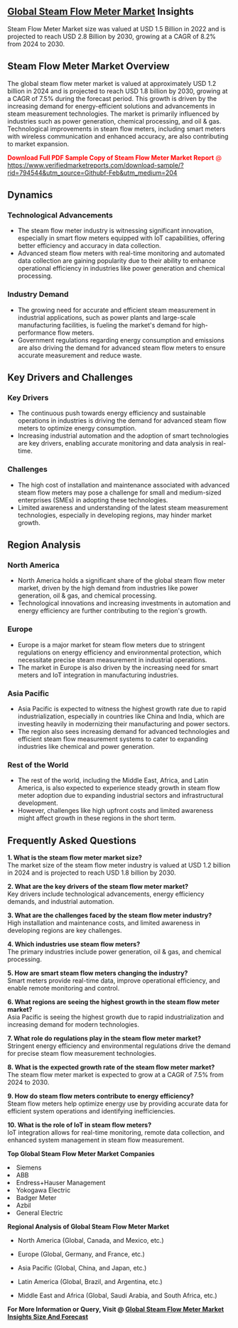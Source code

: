 <h2><a href="https://www.verifiedmarketreports.com/download-sample/?rid=794544&amp;utm_source=Githubf&amp;utm_medium=204" target="_blank">Global Steam Flow Meter Market</a> Insights</h2><p>Steam Flow Meter Market size was valued at USD 1.5 Billion in 2022 and is projected to reach USD 2.8 Billion by 2030, growing at a CAGR of 8.2% from 2024 to 2030.</p><p> <!DOCTYPE html> <html lang="en"> <head> <meta charset="UTF-8"> <meta name="viewport" content="width=device-width, initial-scale=1.0"> <title>Steam Flow Meter Market Overview</title> <meta name="description" content="Steam Flow Meter Market Size, Dynamics, Key Drivers, Challenges, and Regional Analysis. Get industry insights and detailed analysis."> <meta name="keywords" content="Steam Flow Meter, Market Size, Key Drivers, Regional Analysis, Challenges, Industry Outlook"> </head> <body> <h2>Steam Flow Meter Market Overview</h2> <p>The global steam flow meter market is valued at approximately USD 1.2 billion in 2024 and is projected to reach USD 1.8 billion by 2030, growing at a CAGR of 7.5% during the forecast period. This growth is driven by the increasing demand for energy-efficient solutions and advancements in steam measurement technologies. The market is primarily influenced by industries such as power generation, chemical processing, and oil & gas. Technological improvements in steam flow meters, including smart meters with wireless communication and enhanced accuracy, are also contributing to market expansion.</p> <p><p><span class=""><span style="color: #ff0000;"><strong>Download Full PDF Sample Copy of Steam Flow Meter Market Report</strong> @ </span><a href="https://www.verifiedmarketreports.com/download-sample/?rid=794544&amp;utm_source=Githubf-Feb&amp;utm_medium=204" target="_blank">https://www.verifiedmarketreports.com/download-sample/?rid=794544&amp;utm_source=Githubf-Feb&amp;utm_medium=204</a></span></p></p> <h2>Dynamics</h2> <h3>Technological Advancements</h3> <ul> <li>The steam flow meter industry is witnessing significant innovation, especially in smart flow meters equipped with IoT capabilities, offering better efficiency and accuracy in data collection.</li> <li>Advanced steam flow meters with real-time monitoring and automated data collection are gaining popularity due to their ability to enhance operational efficiency in industries like power generation and chemical processing.</li> </ul> <h3>Industry Demand</h3> <ul> <li>The growing need for accurate and efficient steam measurement in industrial applications, such as power plants and large-scale manufacturing facilities, is fueling the market's demand for high-performance flow meters.</li> <li>Government regulations regarding energy consumption and emissions are also driving the demand for advanced steam flow meters to ensure accurate measurement and reduce waste.</li> </ul> <h2>Key Drivers and Challenges</h2> <h3>Key Drivers</h3> <ul> <li>The continuous push towards energy efficiency and sustainable operations in industries is driving the demand for advanced steam flow meters to optimize energy consumption.</li> <li>Increasing industrial automation and the adoption of smart technologies are key drivers, enabling accurate monitoring and data analysis in real-time.</li> </ul> <h3>Challenges</h3> <ul> <li>The high cost of installation and maintenance associated with advanced steam flow meters may pose a challenge for small and medium-sized enterprises (SMEs) in adopting these technologies.</li> <li>Limited awareness and understanding of the latest steam measurement technologies, especially in developing regions, may hinder market growth.</li> </ul> <h2>Region Analysis</h2> <h3>North America</h3> <ul> <li>North America holds a significant share of the global steam flow meter market, driven by the high demand from industries like power generation, oil & gas, and chemical processing.</li> <li>Technological innovations and increasing investments in automation and energy efficiency are further contributing to the region's growth.</li> </ul> <h3>Europe</h3> <ul> <li>Europe is a major market for steam flow meters due to stringent regulations on energy efficiency and environmental protection, which necessitate precise steam measurement in industrial operations.</li> <li>The market in Europe is also driven by the increasing need for smart meters and IoT integration in manufacturing industries.</li> </ul> <h3>Asia Pacific</h3> <ul> <li>Asia Pacific is expected to witness the highest growth rate due to rapid industrialization, especially in countries like China and India, which are investing heavily in modernizing their manufacturing and power sectors.</li> <li>The region also sees increasing demand for advanced technologies and efficient steam flow measurement systems to cater to expanding industries like chemical and power generation.</li> </ul> <h3>Rest of the World</h3> <ul> <li>The rest of the world, including the Middle East, Africa, and Latin America, is also expected to experience steady growth in steam flow meter adoption due to expanding industrial sectors and infrastructural development.</li> <li>However, challenges like high upfront costs and limited awareness might affect growth in these regions in the short term.</li> </ul> <h2>Frequently Asked Questions</h2> <p><strong>1. What is the steam flow meter market size?</strong><br> The market size of the steam flow meter industry is valued at USD 1.2 billion in 2024 and is projected to reach USD 1.8 billion by 2030.</p> <p><strong>2. What are the key drivers of the steam flow meter market?</strong><br> Key drivers include technological advancements, energy efficiency demands, and industrial automation.</p> <p><strong>3. What are the challenges faced by the steam flow meter industry?</strong><br> High installation and maintenance costs, and limited awareness in developing regions are key challenges.</p> <p><strong>4. Which industries use steam flow meters?</strong><br> The primary industries include power generation, oil & gas, and chemical processing.</p> <p><strong>5. How are smart steam flow meters changing the industry?</strong><br> Smart meters provide real-time data, improve operational efficiency, and enable remote monitoring and control.</p> <p><strong>6. What regions are seeing the highest growth in the steam flow meter market?</strong><br> Asia Pacific is seeing the highest growth due to rapid industrialization and increasing demand for modern technologies.</p> <p><strong>7. What role do regulations play in the steam flow meter market?</strong><br> Stringent energy efficiency and environmental regulations drive the demand for precise steam flow measurement technologies.</p> <p><strong>8. What is the expected growth rate of the steam flow meter market?</strong><br> The steam flow meter market is expected to grow at a CAGR of 7.5% from 2024 to 2030.</p> <p><strong>9. How do steam flow meters contribute to energy efficiency?</strong><br> Steam flow meters help optimize energy use by providing accurate data for efficient system operations and identifying inefficiencies.</p> <p><strong>10. What is the role of IoT in steam flow meters?</strong><br> IoT integration allows for real-time monitoring, remote data collection, and enhanced system management in steam flow measurement.</p> </body> </html> </p><p><strong>Top Global Steam Flow Meter Market Companies</strong></p><div data-test-id=""><p><li>Siemens</li><li> ABB</li><li> Endress+Hauser Management</li><li> Yokogawa Electric</li><li> Badger Meter</li><li> Azbil</li><li> General Electric</li></p><div><strong>Regional Analysis of&nbsp;Global Steam Flow Meter Market</strong></div><ul><li dir="ltr"><p dir="ltr">North America&nbsp;(Global, Canada, and Mexico, etc.)</p></li><li dir="ltr"><p dir="ltr">Europe (Global, Germany, and France, etc.)</p></li><li dir="ltr"><p dir="ltr">Asia Pacific&nbsp;(Global, China, and Japan, etc.)</p></li><li dir="ltr"><p dir="ltr">Latin America&nbsp;(Global, Brazil, and Argentina, etc.)</p></li><li dir="ltr">Middle East and Africa&nbsp;(Global, Saudi Arabia, and South Africa, etc.)</li></ul><p><strong>For More Information or Query, Visit @&nbsp;</strong><strong><a href="https://www.verifiedmarketreports.com/product/steam-flow-meter-market/?utm_source=Githubf&amp;utm_medium=204" target="_blank">Global Steam Flow Meter Market Insights Size And Forecast</a></strong></p></div>
